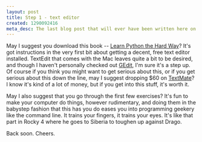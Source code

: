 ```yaml
--- 
layout: post
title: Step 1 - text editor
created: 1290092416
meta_desc: The last blog post that will ever have been written here on the Drupal CMS, more in the series on building a ruby web app.
---
```

May I suggest you download this book -- <a href="http://learnpythonthehardway.com/index">Learn Python the Hard Way</a>?  It's got instructions in the very first bit about getting a decent, free text editor installed.  TextEdit that comes with the Mac leaves quite a bit to be desired, and though I haven't personally checked out <a href="http://projects.gnome.org/gedit/">GEdit</a>, I'm sure it's a step up.  Of course if you think you might want to get serious about this, or if you get serious about this down the line, may I suggest dropping $60 on <a href="http://macromates.com/">TextMate</a>?  I know it's kind of a lot of money, but if you get into this stuff, it's worth it.

May I also suggest that you go through the first few exercises?  It's fun to make your computer do things, however rudimentary, and doing them in the babystep fashion that this has you do eases you into programming geekery like the command line.  It trains your fingers, it trains your eyes.  It's like that part in Rocky 4 where he goes to Siberia to toughen up against Drago.

Back soon.  Cheers.